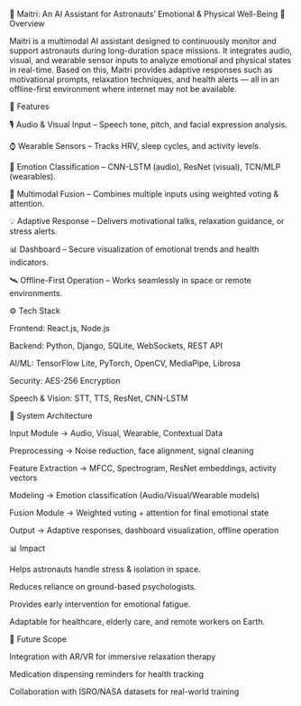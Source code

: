 🚀 Maitri: An AI Assistant for Astronauts’ Emotional & Physical Well-Being
📌 Overview

Maitri is a multimodal AI assistant designed to continuously monitor and support astronauts during long-duration space missions.
It integrates audio, visual, and wearable sensor inputs to analyze emotional and physical states in real-time. Based on this, Maitri provides adaptive responses such as motivational prompts, relaxation techniques, and health alerts — all in an offline-first environment where internet may not be available.

🧩 Features

🎙️ Audio & Visual Input – Speech tone, pitch, and facial expression analysis.

⌚ Wearable Sensors – Tracks HRV, sleep cycles, and activity levels.

🧠 Emotion Classification – CNN-LSTM (audio), ResNet (visual), TCN/MLP (wearables).

🔗 Multimodal Fusion – Combines multiple inputs using weighted voting & attention.

💡 Adaptive Response – Delivers motivational talks, relaxation guidance, or stress alerts.

📊 Dashboard – Secure visualization of emotional trends and health indicators.

🛰️ Offline-First Operation – Works seamlessly in space or remote environments.

⚙️ Tech Stack

Frontend: React.js, Node.js

Backend: Python, Django, SQLite, WebSockets, REST API

AI/ML: TensorFlow Lite, PyTorch, OpenCV, MediaPipe, Librosa

Security: AES-256 Encryption

Speech & Vision: STT, TTS, ResNet, CNN-LSTM

📐 System Architecture

Input Module → Audio, Visual, Wearable, Contextual Data

Preprocessing → Noise reduction, face alignment, signal cleaning

Feature Extraction → MFCC, Spectrogram, ResNet embeddings, activity vectors

Modeling → Emotion classification (Audio/Visual/Wearable models)

Fusion Module → Weighted voting + attention for final emotional state

Output → Adaptive responses, dashboard visualization, offline operation

📊 Impact

Helps astronauts handle stress & isolation in space.

Reduces reliance on ground-based psychologists.

Provides early intervention for emotional fatigue.

Adaptable for healthcare, elderly care, and remote workers on Earth.

🚀 Future Scope

Integration with AR/VR for immersive relaxation therapy

Medication dispensing reminders for health tracking

Collaboration with ISRO/NASA datasets for real-world training